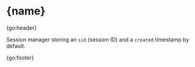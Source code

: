 # {name}

{go:header}

Session manager storing an `sid` (session ID) and a `created` timestamp by default.

{go:footer}
